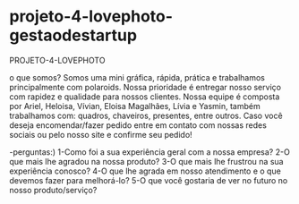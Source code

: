 # projeto-4-lovephoto-gestaodestartup
PROJETO-4-LOVEPHOTO

o que somos?
 Somos uma mini gráfica, rápida, prática e trabalhamos principalmente com polaroids.
Nossa prioridade é entregar nosso serviço com rapidez e qualidade para nossos clientes.
 Nossa equipe é composta por Ariel, Heloisa, Vívian, Eloisa Magalhães, Lívia e Yasmin,
também trabalhamos com: quadros, chaveiros, presentes, entre outros.
  Caso você deseja encomendar/fazer pedido entre em contato com nossas redes sociais ou
pelo nosso site e confirme seu pedido!

-perguntas:)
1-Como foi a sua experiência geral com a nossa empresa?
2-O que mais lhe agradou na nossa produto?
3-O que mais lhe frustrou na sua experiência conosco?
4-O que lhe agrada em nosso atendimento e o que devemos fazer para melhorá-lo? 
5-O que você gostaria de ver no futuro no nosso produto/serviço?
